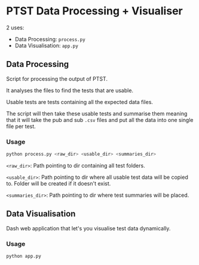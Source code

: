 # PTST Data Processing + Visualiser

2 uses:
- Data Processing: `process.py`
- Data Visualisation: `app.py`

## Data Processing
Script for processing the output of PTST. 

It analyses the files to find the tests that are usable. 

Usable tests are tests containing all the expected data files. 

The script will then take these usable tests and summarise them meaning that it will take the pub and sub `.csv` files and put all the data into one single file per test.

### Usage
```bash
python process.py <raw_dir> <usable_dir> <summaries_dir>
```

`<raw_dir>`: Path pointing to dir containing all test folders.

`<usable_dir>`: Path pointing to dir where all usable test data will be copied to. Folder will be created if it doesn't exist.

`<summaries_dir>`: Path pointing to dir where test summaries will be placed.

## Data Visualisation
Dash web application that let's you visualise test data dynamically.

### Usage
```bash
python app.py
```

<!-- This tool basically takes the results of a test campaign from PTST and does the following:

1. Check which test results are usable (`analyse_functions.py`).
2. Summarise the usable results by putting all measurements into a single file (`summarise_functions.py`).

This is all for preparation to be used in the PTST Visualiser (`app.py`).

## Requirements
`set_dir` should point to a path that should follow something like:
```
📁 set_dir
    📁 test_one
        📄 pub_0.csv
        📄 sub_0.csv
        ...
        📄 sub_n.csv
    ...
    📁 test_n
    📄 progress.log
```

<span style="color: red;">**Make sure that there is a progress.log file or it won't work!**</span>

## How to use

### Data Processing
Run the following on the folder of a test set from PTST (where the folder contains folders - each folde corresponds to a single test):

```
python process.py <raw_dir> <usable_dir> <summary_dir>
```

Where `<raw_dir>` is the path to the test set results (a folder to all tests where each folder is a test) from PTST, `<usable_dir>` is the path to a folder where the usable test data will be copied to, and `<summary_dir>` is the folder where all the summaries will be stored.

You can use `-skip-analysis` to skip the test analysis and usable test copy process:

```
python process.py <raw_dir> <usable_dir> <summary_dir> -skip-analysis
```

### Visualiser

```
python app.py
```

## Todo
- [x] Add checks to see if the actual csv files have a data length greater than like 50 bytes i.e. they aren't empty.
- [ ] Show the total number of tests analysed, how many were usable, and how many were discarded
- [ ] Implement the case where multiple progress.log files are found. -->
